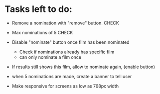 # Tasks left to do:

- Remove a nomination with "remove" button. CHECK
- Max nominations of 5 CHECK

- Disable "nominate" button once film has been nominated

  - Check if nominations already has specific film
  - can only nominate a film once

- If results still shows this film, allow to nominate again, (enable button)

- when 5 nominations are made, create a banner to tell user

- Make responsive for screens as low as 768px width
